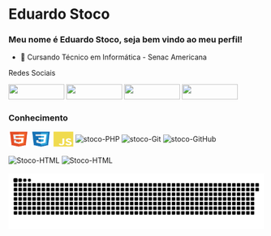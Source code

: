 # **Eduardo Stoco**
### Meu nome é Eduardo Stoco, seja bem vindo ao meu perfil!

- 🎯 Cursando Técnico em Informática - Senac Americana

Redes Sociais  
<div> 
    <a href ="mailto:stoco.eduardo@gmail.com" target="_blank"><img width="110" height="30" src="https://img.shields.io/badge/-Gmail-%23333?style=for-the-badge&logo=gmail&logoColor=white"></a>
    <a href="https://www.linkedin.com/in/eduardo-stoco-075538302/" target="_blank"><img width="110" height="30" src="https://img.shields.io/badge/-LinkedIn-%230077B5?style=for-the-badge&logo=linkedin&logoColor=white"></a>
    <a href="https://www.instagram.com/eduardo_stoco/" target="_blank"><img width="110" height="30" src="https://img.shields.io/badge/-Instagram-%23E4405F?style=for-the-badge&logo=instagram&logoColor=white"></a>
    <a href="https://www.twitch.tv/stoco7" target="_blank"><img width="110" height="30" src="https://img.shields.io/badge/Twitch-9146FF?style=for-the-badge&logo=twitch&logoColor=white"></a>
</div>

### Conhecimento

<div>
    <img align="center" alt="stoco-HTML" height="30" width="40"
        src="https://raw.githubusercontent.com/devicons/devicon/master/icons/html5/html5-original.svg">
    <img align="center" alt="stoco-CSS" height="30" width="40"
        src="https://raw.githubusercontent.com/devicons/devicon/master/icons/css3/css3-original.svg">
    <img align="center" alt="stoco-Js" height="30" width="40"
        src="https://raw.githubusercontent.com/devicons/devicon/master/icons/javascript/javascript-plain.svg">
    <img align="center" alt="stoco-PHP" height="30" width="40"
        src="https://cdn.jsdelivr.net/gh/devicons/devicon/icons/php/php-plain.svg">
    <img align="center" alt="stoco-Git" height="30" width="40"
        src="https://cdn.jsdelivr.net/gh/devicons/devicon/icons/git/git-original.svg">
    <img align="center" alt="stoco-GitHub" height="30" width="40"
        src="https://cdn.jsdelivr.net/gh/devicons/devicon@latest/icons/github/github-original.svg">
</div>

<br>

<div>
    <img align="center" alt="Stoco-HTML" height="170"  src="https://github-readme-stats.vercel.app/api?username=Stoco7&show_icons=true&theme=radical">
    <img align="center" alt="Stoco-HTML" height="170"  src="https://github-readme-stats.vercel.app/api/top-langs/?username=Stoco7&layout=compact&theme=radical">
</div>

<br>

<picture>
    <source media="(prefers-color-scheme: dark)" srcset="https://raw.githubusercontent.com/Stoco7/Stoco7/output/github-contribution-grid-snake-dark.svg">
    <source media="(prefers-color-scheme: light)" srcset="https://raw.githubusercontent.com/Stoco7/Stoco7/output/github-contribution-grid-snake.svg">
    <img alt="github contribution grid snake animation" src="https://raw.githubusercontent.com/Stoco7/Stoco7/output/github-contribution-grid-snake.svg">
  </picture>

